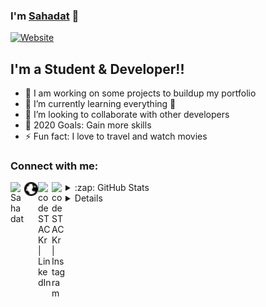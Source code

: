 ### I'm [Sahadat][website] 👋

[![Website](https://img.shields.io/website?label=HackerRank.com&style=for-the-badge&url=https%3A%2F%2Fhackerrank.com)](https://www.hackerrank.com/sahadatsagor1047)


## I'm a Student & Developer!!

- 🔭 I am working on some projects to buildup my portfolio
- 🌱 I’m currently learning everything 🤣
- 👯 I’m looking to collaborate with other developers
- 🥅 2020 Goals: Gain more skills
- ⚡ Fun fact: I love to  travel and watch movies



### Connect with me:

[<img align="left" alt="Sahadat" width="22px" src="https://cdn.jsdelivr.net/npm/simple-icons@v3/icons/hackerrank.svg" />][website]
[<img align="left" alt="codeSTACKr | Twitter" width="22px" src="https://raw.githubusercontent.com/iconic/open-iconic/master/svg/globe.svg" />][twitter]
[<img align="left" alt="codeSTACKr | LinkedIn" width="22px" src="https://cdn.jsdelivr.net/npm/simple-icons@v3/icons/linkedin.svg" />][linkedin]
[<img align="left" alt="codeSTACKr | Instagram" width="22px" src="https://cdn.jsdelivr.net/npm/simple-icons@v3/icons/instagram.svg" />][instagram]







<details>
  <summary>:zap: GitHub Stats</summary>

  <img align="left" alt="codeSTACKr's GitHub Stats" src="https://github-readme-stats.codestackr.vercel.app/api?username=Sahadat1047&show_icons=true&hide_border=true" />

</details>
<details>
<a href="https://github.com/Sahadat1047">
  <img align="center" src="https://github-readme-stats.vercel.app/api/top-langs/?username=Sahadat1047&html&title_color=000000&text_color=000000&icon_color=2bbc8a&bg_color=#FFFFFF" />
</>
</details>


[website]: https://www.hackerrank.com/sahadatsagor1047

[twitter]: https://sahadatsagor1047.wixsite.com/mysite-1

[instagram]: https://www.instagram.com/sahadat_sagor/
[linkedin]: https://www.linkedin.com/in/md-sahadat-hossain/

